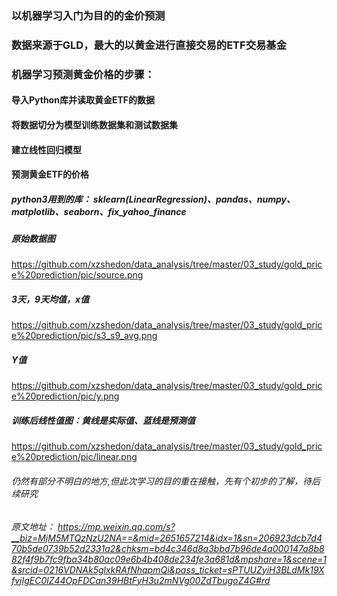 ### 以机器学习入门为目的的金价预测

### 数据来源于GLD，最大的以黄金进行直接交易的ETF交易基金

### 机器学习预测黄金价格的步骤：
#### 导入Python库并读取黄金ETF的数据
#### 将数据切分为模型训练数据集和测试数据集
#### 建立线性回归模型
#### 预测黄金ETF的价格

##### python3用到的库： sklearn(LinearRegression)、pandas、numpy、matplotlib、seaborn、fix_yahoo_finance

##### 原始数据图
https://github.com/xzshedon/data_analysis/tree/master/03_study/gold_price%20prediction/pic/source.png
##### 3天，9天均值，x值
https://github.com/xzshedon/data_analysis/tree/master/03_study/gold_price%20prediction/pic/s3_s9_avg.png
##### Y值
https://github.com/xzshedon/data_analysis/tree/master/03_study/gold_price%20prediction/pic/y.png
##### 训练后线性值图：黄线是实际值、蓝线是预测值
https://github.com/xzshedon/data_analysis/tree/master/03_study/gold_price%20prediction/pic/linear.png






###### 仍然有部分不明白的地方,但此次学习的目的重在接触，先有个初步的了解，待后续研究
###### 原文地址： https://mp.weixin.qq.com/s?__biz=MjM5MTQzNzU2NA==&mid=2651657214&idx=1&sn=206923dcb7d470b5de0739b52d2331a2&chksm=bd4c346d8a3bbd7b96de4a000147a8b882f4f9b7fc9fba34b80ac09e6b4b408de234fe3a681d&mpshare=1&scene=1&srcid=0216VDNAk5glxkRAfNhqpmQi&pass_ticket=sPTUUZyiH3BLdMk19XfvjIgEC0lZ44OpFDCan39HBtFyH3u2mNVg00ZdTbugoZ4G#rd
